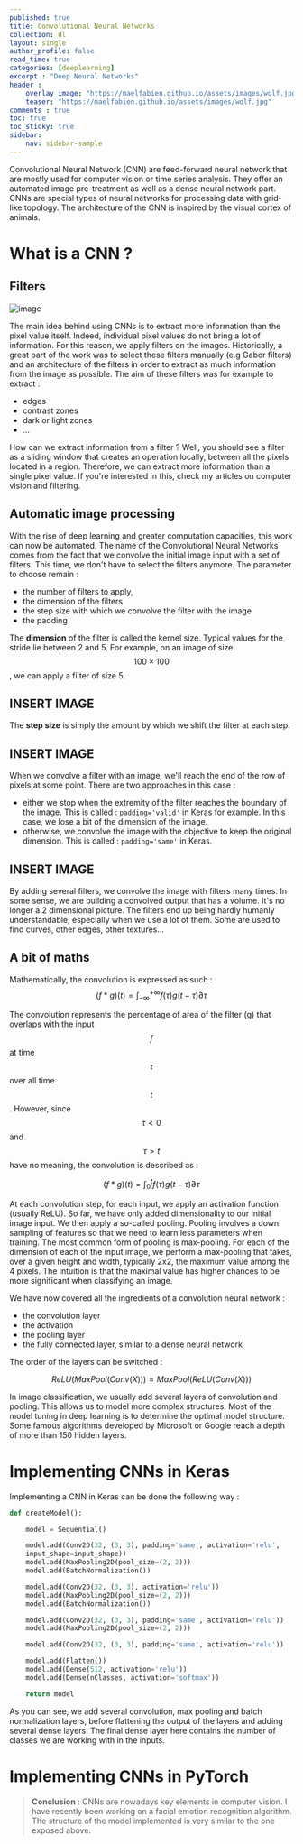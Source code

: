 ```yaml
---
published: true
title: Convolutional Neural Networks
collection: dl
layout: single
author_profile: false
read_time: true
categories: [deeplearning]
excerpt : "Deep Neural Networks"
header :
    overlay_image: "https://maelfabien.github.io/assets/images/wolf.jpg"
    teaser: "https://maelfabien.github.io/assets/images/wolf.jpg"
comments : true
toc: true
toc_sticky: true
sidebar:
    nav: sidebar-sample
---
```


Convolutional Neural Network (CNN) are feed-forward neural network that are mostly used for computer vision or time series analysis. They offer an automated image pre-treatment as well as a dense neural network part. CNNs are special types of neural networks for processing data with grid-like topology. The architecture of the CNN is inspired by the visual cortex of animals.

<script type="text/javascript" async
    src="https://cdn.mathjax.org/mathjax/latest/MathJax.js?config=TeX-MML-AM_CHTML">
</script>

# What is a CNN ?

## Filters

![image](https://maelfabien.github.io/assets/images/CNN.jpg)

The main idea behind using CNNs is to extract more information than the pixel value itself. Indeed, individual pixel values do not bring a lot of information. For this reason, we apply filters on the images. Historically, a great part of the work was to select these filters manually (e.g Gabor filters) and an architecture of the filters in order to extract as much information from the image as possible. The aim of these filters was for example to extract :
- edges
- contrast zones
- dark or light zones
- ...

How can we extract information from a filter ? Well, you should see a filter as a sliding window that creates an operation locally, between all the pixels located in a region. Therefore, we can extract more information than a single pixel value. If you're interested in this, check my articles on computer vision and filtering.

## Automatic image processing 

With the rise of deep learning and greater computation capacities, this work can now be automated. The name of the Convolutional Neural Networks comes from the fact that we convolve the initial image input with a set of filters. This time, we don't have to select the filters anymore. The parameter to choose remain :
- the number of filters to apply, 
- the dimension of the filters
- the step size with which we convolve the filter with the image
- the padding

The **dimension** of the filter is called the kernel size. Typical values for the stride lie between 2 and 5. For example, on an image of size $$ 100 \times 100 $$, we can apply a filter of size 5.

## INSERT IMAGE

The **step size** is simply the amount by which we shift the filter at each step. 

## INSERT IMAGE

When we convolve a filter with an image, we'll reach the end of the row of pixels at some point. There are two approaches in this case :
- either we stop when the extremity of the filter reaches the boundary of the image. This is called : `padding='valid'` in Keras for example. In this case, we lose a bit of the dimension of the image.
- otherwise, we convolve the image with the objective to keep the original dimension. This is called : `padding='same'` in Keras.

## INSERT IMAGE

By adding several filters, we convolve the image with filters many times. In some sense, we are building a convolved output that has a volume. It's no longer a 2 dimensional picture. The filters end up being hardly humanly understandable, especially when we use a lot of them. Some are used to find curves, other edges, other textures... 

## A bit of maths

Mathematically, the convolution is expressed as such :
$$ (f * g)(t) = \int_{-\infty}^{+\infty} f(\tau)g(t-\tau) \partial \tau $$

The convolution represents the percentage of area of the filter \(g\) that overlaps with the input $$ f $$ at time $$ \tau $$ over all time $$ t $$ . However, since $$ \tau < 0 $$ and $$ \tau > t $$ have no meaning, the convolution is described as :

$$ (f * g)(t) = \int_{0}^{t} f(\tau)g(t-\tau) \partial \tau $$

At each convolution step, for each input, we apply an activation function (usually ReLU). So far, we have only added dimensionality to our initial image input. We then apply a so-called pooling. Pooling involves a down sampling of features so that we need to learn less parameters when training. The most common form of pooling is max-pooling. For each of the dimension of each of the input image, we perform a max-pooling that takes, over a given height and width, typically 2x2, the maximum value among the 4 pixels. The intuition is that the maximal value has higher chances to be more significant when classifying an image. 

We have now covered all the ingredients of a convolution neural network :
- the convolution layer
- the activation
- the pooling layer
- the fully connected layer, similar to a dense neural network

The order of the layers can be switched :

$$ ReLU(MaxPool(Conv(X))) = MaxPool(ReLU(Conv(X))) $$

In image classification, we usually add several layers of convolution and pooling. This allows us to model more complex structures. Most of the model tuning in deep learning is to determine the optimal model structure. Some famous algorithms developed by Microsoft or Google reach a depth of more than 150 hidden layers. 

# Implementing CNNs in Keras

Implementing a CNN in Keras can be done the following way :

```python
def createModel():

    model = Sequential() 

    model.add(Conv2D(32, (3, 3), padding='same', activation='relu', 
    input_shape=input_shape))
    model.add(MaxPooling2D(pool_size=(2, 2)))
    model.add(BatchNormalization())

    model.add(Conv2D(32, (3, 3), activation='relu'))
    model.add(MaxPooling2D(pool_size=(2, 2)))
    model.add(BatchNormalization())

    model.add(Conv2D(32, (3, 3), padding='same', activation='relu'))
    model.add(MaxPooling2D(pool_size=(2, 2)))

    model.add(Conv2D(32, (3, 3), padding='same', activation='relu'))

    model.add(Flatten())
    model.add(Dense(512, activation='relu'))
    model.add(Dense(nClasses, activation='softmax'))

    return model
```

As you can see, we add several convolution, max pooling and batch normalization layers, before flattening the output of the layers and adding several dense layers. The final dense layer here contains the number of classes we are working with in the inputs.

# Implementing CNNs in PyTorch



> **Conclusion** : CNNs are nowadays key elements in computer vision. I have recently been working on a facial emotion recognition algorithm. The structure of the model implemented is very similar to the one exposed above.

